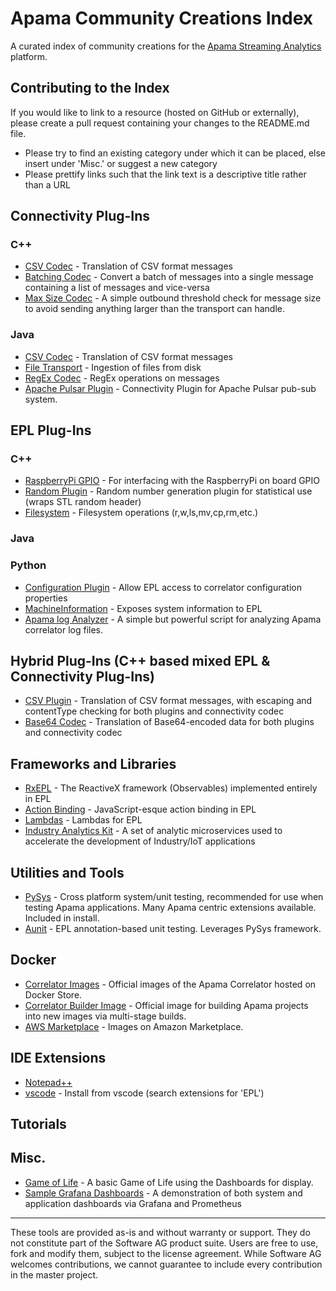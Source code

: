 # Apama Community Creations Index
A curated index of community creations for the [Apama Streaming Analytics](http://www.apamacommunity.com/) platform.
## Contributing to the Index
If you would like to link to a resource (hosted on GitHub or externally), please create a pull request containing your changes to the README.md file. 

- Please try to find an existing category under which it can be placed, else insert under 'Misc.' or suggest a new category
- Please prettify links such that the link text is a descriptive title rather than a URL

## Connectivity Plug-Ins
### C++
- [CSV Codec](https://github.com/himanshunandeshwar/apama-streaming-analytics-connectivityPlugin-CSVCodec-cpp) - Translation of CSV format messages
- [Batching Codec](https://github.com/mjj29/apama-batching-codec) - Convert a batch of messages into a single message containing a list of messages and vice-versa
- [Max Size Codec](https://github.com/mjj29/apama-maxsize-codec) - A simple outbound threshold check for message size to avoid sending anything larger than the transport can handle.

### Java
- [CSV Codec](https://github.com/SoftwareAG/apama-streaming-analytics-connectivity-CSVCodec) - Translation of CSV format messages
- [File Transport](https://github.com/SoftwareAG/apama-streaming-analytics-connectivity-FileTransport) - Ingestion of files from disk
- [RegEx Codec](https://github.com/SoftwareAG/apama-streaming-analytics-connectivity-RegExCodec) - RegEx operations on messages
- [Apache Pulsar Plugin](https://github.com/prabal77/ApachePulsarConnecitivityPlugin) - Connectivity Plugin for Apache Pulsar pub-sub system.

## EPL Plug-Ins
### C++
- [RaspberryPi GPIO](https://github.com/CallumAttryde/apama_GPIO) - For interfacing with the RaspberryPi on board GPIO
- [Random Plugin](https://github.com/mjj29/apama-random-plugin) - Random number generation plugin for statistical use (wraps STL random header)
- [Filesystem](https://github.com/CallumAttryde/apama_file_plugin) - Filesystem operations (r,w,ls,mv,cp,rm,etc.)

### Java

### Python
- [Configuration Plugin](https://github.com/mjj29/apama-configuration-plugin) - Allow EPL access to correlator configuration properties
- [MachineInformation](https://github.com/imog63/MachineInformation) - Exposes system information to EPL
- [Apama log Analyzer](https://github.com/ApamaCommunity/apama-log-analyzer) - A simple but powerful script for analyzing Apama correlator log files.

## Hybrid Plug-Ins (C++ based mixed EPL & Connectivity Plug-Ins)
- [CSV Plugin](https://github.com/mjj29/apama-csv-plugin) - Translation of CSV format messages, with escaping and contentType checking for both plugins and connectivity codec
- [Base64 Codec](https://github.com/mjj29/apama-base64-plugin) - Translation of Base64-encoded data for both plugins and connectivity codec

## Frameworks and Libraries
- [RxEPL](https://github.com/SoftwareAG/apama-rxepl) - The ReactiveX framework (Observables) implemented entirely in EPL
- [Action Binding](https://github.com/rpeach-sag/apama-action-binding) - JavaScript-esque action binding in EPL
- [Lambdas](https://github.com/SoftwareAG/apama-lambdas) - Lambdas for EPL
- [Industry Analytics Kit](https://github.com/SoftwareAG/apama-industry-analytics-kit) - A set of analytic microservices used to accelerate the development of Industry/IoT applications

## Utilities and Tools
- [PySys](https://sourceforge.net/projects/pysys/) - Cross platform system/unit testing, recommended for use when testing Apama applications. Many Apama centric extensions available. Included in install.
- [Aunit](https://github.com/antoinewaugh/aunit) - EPL annotation-based unit testing. Leverages PySys framework.

## Docker
- [Correlator Images](https://hub.docker.com/_/apama-correlator) - Official images of the Apama Correlator hosted on Docker Store.
- [Correlator Builder Image](https://hub.docker.com/_/softwareag-apama-builder) - Official image for building Apama projects into new images via multi-stage builds.
- [AWS Marketplace](https://aws.amazon.com/marketplace/pp/B07KBHJ5NL?qid=1547210773784&sr=0-1&ref_=srh_res_product_title) - Images on Amazon Marketplace.

## IDE Extensions
- [Notepad++](https://github.com/rpeach-sag/apama-notepad-syntax)
- [vscode](https://github.com/CaribouJohn/vscode-apama-extensions) - Install from vscode (search extensions for 'EPL') 

## Tutorials

## Misc.
- [Game of Life](https://github.com/nmfa/apama_life.git) - A basic Game of Life using the Dashboards for display.
- [Sample Grafana Dashboards](https://github.com/ChrisF999/Apama-Dashboard) - A demonstration of both system and application dashboards via Grafana and Prometheus


------------------------------
These tools are provided as-is and without warranty or support. They do not constitute part of the Software AG product suite. Users are free to use, fork and modify them, subject to the license agreement. While Software AG welcomes contributions, we cannot guarantee to include every contribution in the master project.
